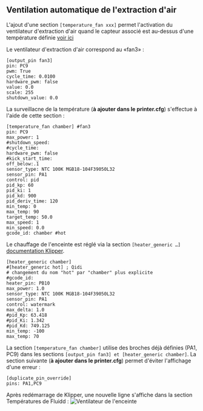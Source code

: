 ## Ventilation automatique de l'extraction d'air

L'ajout d'une section `[temperature_fan xxx]` permet l'activation du ventilateur d'extraction d'air quand le capteur associé est au-dessus d'une température définie [voir ici](https://www.klipper3d.org/fr/Config_Reference.html#temperature_fan)

Le ventilateur d'extraction d'air correspond au «fan3» :
```
[output_pin fan3]
pin: PC9
pwm: True
cycle_time: 0.0100
hardware_pwm: false
value: 0.0
scale: 255
shutdown_value: 0.0
```

La surveillacne de la température (**à ajouter dans le printer.cfg**) s'effectue à l'aide de cette section :
```
[temperature_fan chamber] #fan3
pin: PC9
max_power: 1
#shutdown_speed:
#cycle_time:
hardware_pwm: false
#kick_start_time:
off_below:.1
sensor_type: NTC 100K MGB18-104F39050L32
sensor_pin: PA1
control: pid
pid_kp: 60
pid_ki: 1
pid_kd: 900
pid_deriv_time: 120
min_temp: 0
max_temp: 90
target_temp: 50.0
max_speed: 1
min_speed: 0.0
gcode_id: chamber #hot
```

Le chauffage de l'enceinte est réglé via la section `[heater_generic …]` [documentation Klipper](https://www.klipper3d.org/fr/Config_Reference.html#heater_generic).
```
[heater_generic chamber]
#[heater_generic hot] ; Qidi
# changement du nom "hot" par "chamber" plus explicite
#gcode_id:
heater_pin: PB10
max_power: 1.0
sensor_type: NTC 100K MGB18-104F39050L32
sensor_pin: PA1
control: watermark
max_delta: 1.0
#pid_Kp: 63.418 
#pid_Ki: 1.342 
#pid_Kd: 749.125
min_temp: -100
max_temp: 70
```

La section `[temperature_fan chamber]` utilise des broches déjà définies (PA1, PC9) dans les sections `[output_pin fan3] et [heater_generic chamber]`. La section suivante (**à ajouter dans le printer.cfg**) permet d'éviter l'affichage d'une erreur :
```
[duplicate_pin_override]
pins: PA1,PC9
```

Après redémarrage de Klipper, une nouvelle ligne s'affiche dans la section Températures de Fluidd :
![Ventilateur de l'enceinte](../Images/fluidd-températures-chamber.jpg)

